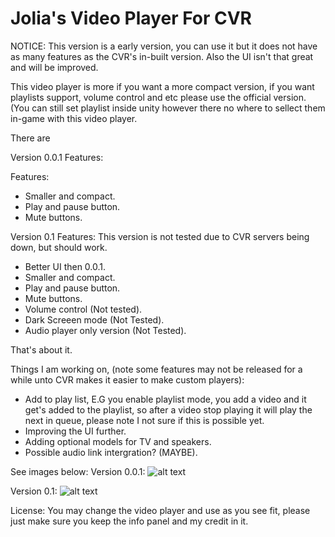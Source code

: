 # Jolia's Video Player For CVR

NOTICE: This version is a early version, you can use it but it does not have as many features as the CVR's in-built version. Also the UI isn't that great and will be improved. 

This video player is more if you want a more compact version, if you want playlists support, volume control and etc please use the official version. (You can still set playlist inside unity however there no where to sellect them in-game with this video player.

There are 

Version 0.0.1 Features:

Features:
- Smaller and compact.
- Play and pause button.
- Mute buttons.

Version 0.1 Features: This version is not tested due to CVR servers being down, but should work.
- Better UI then 0.0.1.
- Smaller and compact.
- Play and pause button.
- Mute buttons.
- Volume control (Not tested).
- Dark Screeen mode (Not Tested).
- Audio player only version (Not Tested).

That's about it.

Things I am working on, (note some features may not be released for a while unto CVR makes it easier to make custom players):

- Add to play list, E.G you enable playlist mode, you add a video and it get's added to the playlist, so after a video stop playing it will play the next in queue, please note I not sure if this is possible yet.
- Improving the UI further.
- Adding optional models for TV and speakers.
- Possible audio link intergration? (MAYBE).



See images below: 
Version 0.0.1:
![alt text](https://i.imgur.com/iXCJhdd.jpeg)

Version 0.1:
![alt text](https://i.imgur.com/ey6yq19.png)

License:
You may change the video player and use as you see fit, please just make sure you keep the info panel and my credit in it.
